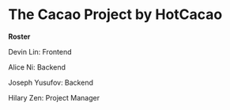# The Cacao Project by HotCacao

**Roster**

Devin Lin: Frontend

Alice Ni: Backend

Joseph Yusufov: Backend

Hilary Zen: Project Manager
